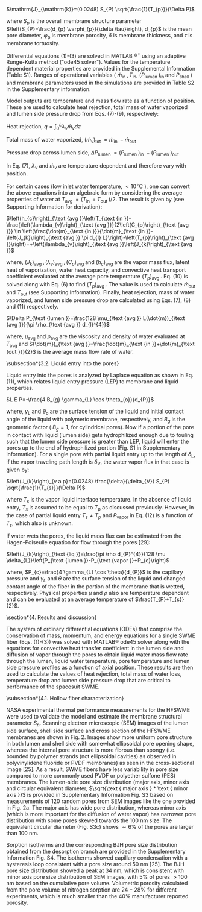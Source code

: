 $\mathrm{J}_{\mathrm{k}}=(0.0248) S_{P} \sqrt{\frac{1}{T_{p}}}(\Delta P)$

where $S_{p}$ is the overall membrane structure parameter $\left(S_{P}=\frac{d_{p} \varphi_{p}}{\delta \tau}\right), d_{p}$ is the mean pore diameter, $\varphi_{\mathrm{p}}$ is membrane porosity, $\delta$ is membrane thickness, and $\tau$ is membrane tortuosity.

Differential equations (1)-(3) are solved in MATLAB $\circledR^{\circ}$ using an adaptive Runge-Kutta method ("ode45 solver"). Values for the temperature dependent material properties are provided in the Supplemental Information (Table S1). Ranges of operational variables ( $\dot{m}_{\text {in }}, T_{i n}$, $\left(P_{\text {lumen }}\right)_{\text {in }}$ and $\left.P_{\text {shell }}\right)$ and membrane parameters used in the simulations are provided in Table S2 in the Supplementary information.

Model outputs are temperature and mass flow rate as a function of position. These are used to calculate heat rejection, total mass of water vaporized and lumen side pressure drop from Eqs. (7)-(9), respectively:

Heat rejection, $q=\int_{0}^{L} \lambda_{v} \dot{m}_{v} d z$

Total mass of water vaporized, $\left(\dot{m}_{v}\right)_{\text {tot }}=\dot{m}_{\text {in }}-\dot{m}_{\text {out }}$

Pressure drop across lumen side, $\Delta P_{\text {lumen }}=\left(P_{\text {lumen }}\right)_{\text {in }}-\left(P_{\text {lumen }}\right)_{\text {out }}$

In Eq. (7), $\lambda_{v}$ and $\dot{m}_{v}$ are temperature dependent and therefore vary with position.

For certain cases (low inlet water temperature, $<10^{\circ} \mathrm{C}$ ), one can convert the above equations into an algebraic form by considering the average properties of water at $T_{\text {avg }}=\left(T_{\text {in }}+T_{\text {out }}\right) / 2$. The result is given by (see Supporting Information for derivation):

$\left(h_{c}\right)_{\text {avg }}\left(T_{\text {in }}-\frac{\left(\lambda_{v}\right)_{\text {avg }}}{2\left(C_{p}\right)_{\text {avg }}} \ln \left(\frac{\dot{m}_{\text {in }}}{\dot{m}_{\text {in }}-\left(J_{k}\right)_{\text {avg }} \pi d_{l} L}\right)-\left(T_{p}\right)_{\text {avg }}\right)=+\left(\lambda_{v}\right)_{\text {avg }}\left(J_{k}\right)_{\text {avg }}$

where, $\left(J_{k}\right)_{\text {avg }},\left(\lambda_{v}\right)_{\text {avg }},\left(C_{p}\right)_{\text {avg }}$ and $\left(h_{c}\right)_{\text {avg }}$ are the vapor mass flux, latent heat of vaporization, water heat capacity, and convective heat transport coefficient evaluated at the average pore temperature $\left(T_{p}\right)_{\text {avg }}$. Eq. (10) is solved along with Eq. (6) to find $\left(T_{p}\right)_{\text {avg }}$. The value is used to calculate $\dot{m}_{\text {out }}$ and $T_{\text {out }}$ (see Supporting Information). Finally, heat rejection, mass of water vaporized, and lumen side pressure drop are calculated using Eqs. (7), (8) and (11) respectively.

$\Delta P_{\text {lumen }}=\frac{128 \mu_{\text {avg }} L(\dot{m})_{\text {avg }}}{\pi \rho_{\text {avg }} d_{l}^{4}}$

where, $\mu_{\text {avg }}$ and $\rho_{\text {avg }}$ are the viscosity and density of water evaluated at $T_{\text {avg }}$ and $(\dot{m})_{\text {avg }}=\frac{\dot{m}_{\text {in }}+\dot{m}_{\text {out }}}{2}$ is the average mass flow rate of water.

\subsection*{3.2. Liquid entry into the pores}

Liquid entry into the pores is analyzed by Laplace equation as shown in Eq. (11), which relates liquid entry pressure (LEP) to membrane and liquid properties.

$L E P=-\frac{4 B_{g} \gamma_{L} \cos \theta_{o}}{d_{P}}$

where, $\gamma_{L}$ and $\theta_{o}$ are the surface tension of the liquid and initial contact angle of the liquid with polymeric membrane, respectively, and $B_{g}$ is the geometric factor ( $B_{g}=1$, for cylindrical pores). Now if a portion of the pore in contact with liquid (lumen side) gets hydrophilized enough due to fouling such that the lumen side pressure is greater than LEP, liquid will enter the pores up to the end of hydrophilized portion (Fig. S1 in Supplementary information). For a single pore with partial liquid entry up to the length of $\delta_{\mathrm{L}}$, if the vapor traveling path length is $\delta_{\mathrm{V}}$, the water vapor flux in that case is given by:

$\left(J_{k}\right)_{v a p}=(0.0248) \frac{\delta}{\delta_{V}} S_{P} \sqrt{\frac{1}{T_{s}}}(\Delta P)$

where $T_{s}$ is the vapor liquid interface temperature. In the absence of liquid entry, $T_{s}$ is assumed to be equal to $T_{p}$ as discussed previously. However, in the case of partial liquid entry $T_{s} \neq T_{p}$ and $P_{\text {vapor }}$ in Eq. (12) is a function of $T_{s}$, which also is unknown.

If water wets the pores, the liquid mass flux can be estimated from the Hagen-Poiseulle equation for flow through the pores [29]:

$\left(J_{k}\right)_{\text {liq }}=\frac{\pi \rho d_{P}^{4}}{128 \mu \delta_{L}}\left(P_{\text {lumen }}-P_{\text {vapor }}+P_{c}\right)$

where, $P_{c}=\frac{4 \gamma_{L} \cos \theta}{d_{P}}$ is the capillary pressure and $\gamma_{L}$ and $\theta$ are the surface tension of the liquid and changed contact angle of the fiber in the portion of the membrane that is wetted, respectively. Physical properties $\mu$ and $\rho$ also are temperature dependent and can be evaluated at an average temperature of $\frac{T_{P}+T_{s}}{2}$.

\section*{4. Results and discussion}

The system of ordinary differential equations (ODEs) that comprise the conservation of mass, momentum, and energy equations for a single SWME fiber (Eqs. (1)-(3)) was solved with MATLAB® ode45 solver along with the equations for convective heat transfer coefficient in the lumen side and diffusion of vapor through the pores to obtain liquid water mass flow rate through the lumen, liquid water temperature, pore temperature and lumen side pressure profiles as a function of axial position. These results are then used to calculate the values of heat rejection, total mass of water loss, temperature drop and lumen side pressure drop that are critical to performance of the spacesuit SWME.

\subsection*{4.1. Hollow fiber characterization}

NASA experimental thermal performance measurements for the HFSWME were used to validate the model and estimate the membrane structural parameter $S_{p}$. Scanning electron microscopic (SEM) images of the lumen side surface, shell side surface and cross section of the HFSWME membranes are shown in Fig. 2. Images show more uniform pore structure in both lumen and shell side with somewhat ellipsoidal pore opening shape, whereas the internal pore structure is more fibrous than spongy (i.e. bounded by polymer strands (not ellipsoidal cavities) as observed in polyvinylidene fluoride or PVDF membranes) as seen in the cross-sectional image [25]. As a result, SWME fibers have less variability in pore size compared to more commonly used PVDF or polyether sulfone (PES) membranes. The lumen-side pore size distribution (major axis, minor axis and circular equivalent diameter, $\sqrt{\text { major axis } * \text { minor axis }}$ is provided in Supplementary Information Fig. S3 based on measurements of 120 random pores from SEM images like the one provided in Fig. 2a. The major axis has wide pore distribution, whereas minor axis (which is more important for the diffusion of water vapor) has narrower pore distribution with some pores skewed towards the $100 \mathrm{~nm}$ size. The equivalent circular diameter (Fig. S3c) shows $\sim 6 \%$ of the pores are larger than $100 \mathrm{~nm}$.

Sorption isotherms and the corresponding BJH pore size distribution obtained from the desorption branch are provided in the Supplementary Information Fig. S4. The isotherms showed capillary condensation with a hysteresis loop consistent with a pore size around $50 \mathrm{~nm}$ [25]. The BJH pore size distribution showed a peak at $34 \mathrm{~nm}$, which is consistent with minor axis pore size distribution of SEM images, with $5 \%$ of pores $>100$ $\mathrm{nm}$ based on the cumulative pore volume. Volumetric porosity calculated from the pore volume of nitrogen sorption are $24-28 \%$ for different experiments, which is much smaller than the $40 \%$ manufacturer reported porosity.